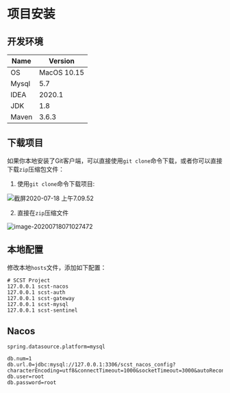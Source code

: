 # 项目安装

## 开发环境

| Name | Version |
| -- | -- |
| OS | MacOS 10.15 |
| Mysql | 5.7 |
| IDEA | 2020.1 |
| JDK | 1.8 |
| Maven | 3.6.3 |

## 下载项目

如果你本地安装了Git客户端，可以直接使用`git clone`命令下载，或者你可以直接下载`zip`压缩包文件：

1. 使用`git clone`命令下载项目:

![截屏2020-07-18 上午7.09.52](http://cdn.tycoding.cn/20200718070954.png)

2. 直接在`zip`压缩文件

![image-20200718071027472](http://cdn.tycoding.cn/20200718071027.png)

## 本地配置

修改本地`hosts`文件，添加如下配置：

```
# SCST Project
127.0.0.1 scst-nacos
127.0.0.1 scst-auth
127.0.0.1 scst-gateway
127.0.0.1 scst-mysql
127.0.0.1 scst-sentinel
```

## Nacos

```properties
spring.datasource.platform=mysql

db.num=1
db.url.0=jdbc:mysql://127.0.0.1:3306/scst_nacos_config?characterEncoding=utf8&connectTimeout=1000&socketTimeout=3000&autoReconnect=true&useUnicode=true&useSSL=false&serverTimezone=UTC
db.user=root
db.password=root
```
